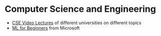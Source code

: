 # Computer Science and Engineering
- [CSE Video Lectures](https://github.com/Developer-Y/cs-video-courses) of different universities on different topics
- [ML for Beginners](https://github.com/microsoft/ML-For-Beginners) from Microsoft
